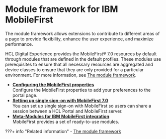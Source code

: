 # Module framework for IBM MobileFirst

The module framework allows extensions to contribute to different areas of a page to provide flexibility, enhance the user experience, and maximize performance.

HCL Digital Experience provides the MobileFirst® 7.0 resources by default through modules that are defined in the default profiles. These modules use prerequisites to ensure that all necessary resources are aggregated and device classes to ensure that they are only provided for a particular environment. For more information, see [The module framework](../../../../build_sites/themes_skins/the_module_framework/index.md).

-   **[Configuring the MobileFirst properties](wl_config_prop.md)**  
Configure the MobileFirst properties to add your preferences to the portal page.
-   **[Setting up single sign-on with MobileFirst 7.0](settingup_sso_mobilefirst70/index.md)**  
You can set up single sign-on with MobileFirst so users can share a session between a HCL Portal and MobileFirst server.
-   **[Meta-Modules for IBM MobileFirst integration](meta_moduless_mobilefirst/index.md)**  
MobileFirst provides a set of ready-to-use modules.


???+ info "Related information"
    - [The module framework](../../../../build_sites/themes_skins/the_module_framework/index.md)

